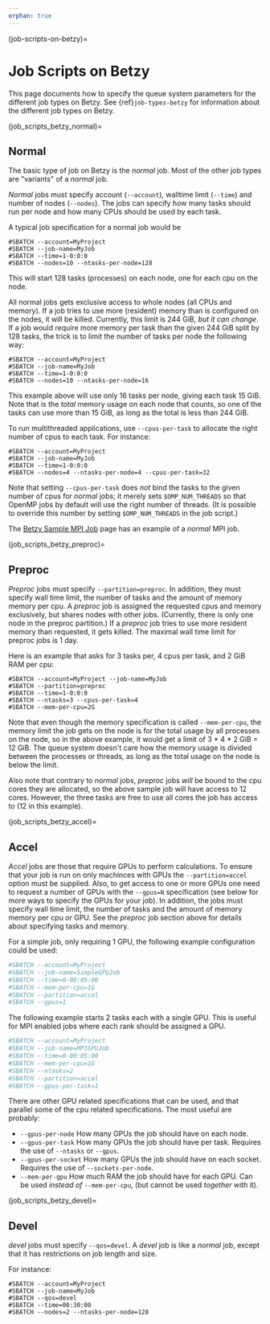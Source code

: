```yaml
---
orphan: true
---
```


(job-scripts-on-betzy)=

# Job Scripts on Betzy

This page documents how to specify the queue system parameters for the
different job types on Betzy. See {ref}`job-types-betzy`
for information about the different job types on Betzy.

(job_scripts_betzy_normal)=

## Normal

The basic type of job on Betzy is the *normal* job.  Most of the other
job types are "variants" of a *normal* job.

*Normal* jobs must specify account (`--account`), walltime limit
(`--time`) and number of nodes (`--nodes`).  The jobs can specify how
many tasks should run per node and how many CPUs should be used by
each task.

A typical job specification for a normal job would be

	#SBATCH --account=MyProject
	#SBATCH --job-name=MyJob
	#SBATCH --time=1-0:0:0
	#SBATCH --nodes=10 --ntasks-per-node=128

This will start 128 tasks (processes) on each node, one for each cpu on the node.

All normal jobs gets exclusive access to whole nodes (all CPUs and
memory).  If a job tries to use more (resident) memory than is
configured on the nodes, it will be killed.  Currently, this limit is
244 GiB, *but it can change*.  If a job would require more memory per
task than the given 244 GiB split by 128 tasks, the trick is to limit the
number of tasks per node the following way:

	#SBATCH --account=MyProject
	#SBATCH --job-name=MyJob
	#SBATCH --time=1-0:0:0
	#SBATCH --nodes=10 --ntasks-per-node=16

This example above will use only 16 tasks per node, giving each task 15
GiB.  Note that is the _total_ memory usage on each node that counts,
so one of the tasks can use more than 15 GiB, as long as the total is
less than 244 GiB.

To run multithreaded applications, use `--cpus-per-task` to allocate
the right number of cpus to each task.  For instance:

	#SBATCH --account=MyProject
	#SBATCH --job-name=MyJob
	#SBATCH --time=1-0:0:0
	#SBATCH --nodes=4 --ntasks-per-node=4 --cpus-per-task=32

Note that setting `--cpus-per-task` does *not* bind the tasks to the
given number of cpus for _normal_ jobs; it merely sets
`$OMP_NUM_THREADS` so that OpenMP jobs by default will use the right
number of threads.  (It is possible to override this number by setting
`$OMP_NUM_THREADS` in the job script.)

The [Betzy Sample MPI Job](betzy/betzy_sample_mpi_job.md) page has an example
of a _normal_ MPI job.

(job_scripts_betzy_preproc)=

## Preproc

_Preproc_ jobs must specify `--partition=preproc`.  In addition, they
must specify wall time limit, the number of tasks and the amount of
memory memory per cpu.  A _preproc_ job is assigned the requested cpus
and memory exclusively, but shares nodes with other jobs.  (Currently,
there is only one node in the preproc partition.)  If a
_preproc_ job tries to use more resident memory than requested, it gets
killed.  The maximal wall time limit for preproc jobs is 1 day.

Here is an example that asks for 3 tasks per, 4 cpus per
task, and 2 GiB RAM per cpu:

    #SBATCH --account=MyProject --job-name=MyJob
    #SBATCH --partition=preproc
    #SBATCH --time=1-0:0:0
    #SBATCH --ntasks=3 --cpus-per-task=4
    #SBATCH --mem-per-cpu=2G

Note that even though the memory specification is called `--mem-per-cpu`, the
memory limit the job gets on the node is for the total usage by all processes
on the node, so in the above example, it would get a limit of 3 * 4 * 2 GiB =
12 GiB. The queue system doesn't care how the memory usage is divided between
the processes or threads, as long as the total usage on the node is below the
limit.

Also note that contrary to *normal* jobs, *preproc* jobs _will_ be
bound to the cpu cores they are allocated, so the above sample job
will have access to 12 cores. However, the three tasks are free to use
all cores the job has access to (12 in this example).

(job_scripts_betzy_accel)=

## Accel
_Accel_ jobs are those that require GPUs to perform calculations. To
ensure that your job is run on only machinces with GPUs the
`--partition=accel` option must be supplied. Also, to get access to
one or more GPUs one need to request a number of GPUs with the
`--gpus=N` specification (see below for more ways to specify the GPUs
for your job).  In addition, the jobs must specify wall time limit,
the number of tasks and the amount of memory memory per cpu or GPU.
See the *preproc* job section above for details about specifying tasks
and memory.

For a simple job, only requiring 1 GPU, the following example configuration
could be used:

```bash
#SBATCH --account=MyProject
#SBATCH --job-name=SimpleGPUJob
#SBATCH --time=0-00:05:00
#SBATCH --mem-per-cpu=1G
#SBATCH --partition=accel
#SBATCH --gpus=1
```

The following example starts 2 tasks each with a single GPU. This is useful
for MPI enabled jobs where each rank should be assigned a GPU.

```bash
#SBATCH --account=MyProject
#SBATCH --job-name=MPIGPUJob
#SBATCH --time=0-00:05:00
#SBATCH --mem-per-cpu=1G
#SBATCH --ntasks=2
#SBATCH --partition=accel
#SBATCH --gpus-per-task=1
```

There are other GPU related specifications that can be used, and that
parallel some of the cpu related specifications.  The most useful are
probably:

- `--gpus-per-node` How many GPUs the job should have on each node.
- `--gpus-per-task` How many GPUs the job should have per task.
  Requires the use of `--ntasks` or `--gpus`.
- `--gpus-per-socket` How many GPUs the job should have on each
  socket.  Requires the use of `--sockets-per-node`.
- `--mem-per-gpu` How much RAM the job should have for each GPU.
  Can be used *instead of* `--mem-per-cpu`, (but cannot be used
  *together with* it).


(job_scripts_betzy_devel)=

## Devel

_devel_ jobs must specify `--qos=devel`.  A _devel_ job is like a _normal_
job, except that it has restrictions on job length and size.

For instance:

	#SBATCH --account=MyProject
	#SBATCH --job-name=MyJob
   	#SBATCH --qos=devel
	#SBATCH --time=00:30:00
	#SBATCH --nodes=2 --ntasks-per-node=128

